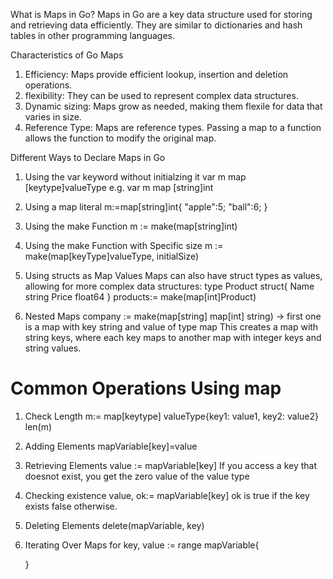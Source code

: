 What is Maps in Go?
Maps in Go are a key data structure used for storing and retrieving data efficiently. They are similar to dictionaries and hash tables in other programming languages.

Characteristics of Go Maps
1. Efficiency: Maps provide efficient lookup, insertion and deletion operations.
2. flexibility: They can be used to represent complex data structures.
3. Dynamic sizing: Maps grow as needed, making them flexile for data that varies in size.
4. Reference Type: Maps are reference types. Passing a map to a function allows the function to modify the original map.

Different Ways to Declare Maps in Go
1. Using the var keyword without initialzing it
   var m map [keytype]valueType
   e.g. var m map [string]int

2. Using a map literal
   m:=map[string]int{
   "apple":5;
   "ball":6;
   }

3. Using the make Function
   m := make(map[string]int)
   <!-- This make function is the most common way to create a map. It initializes the map and allocates memory for it -->

4. Using the make Function with Specific size
   m := make(map[keyType]valueType, initialSize)
   <!-- If you know the number of element that will be inserted into the map, you can specify an initial size to optimize memory allocation -->

5. Using structs as Map Values
   Maps can also have struct types as values, allowing for more complex data structures:
   type Product struct{
    Name string
    Price float64
   }
   products:= make(map[int]Product)

6. Nested Maps
   company := make(map[string] map[int] string) -> first one is a map with key string and value of type map
   This creates a map with string keys, where each key maps to another map with integer keys and string values.

#  Common Operations Using map

1. Check Length
   m:= map[keytype] valueType{key1: value1, key2: value2}
   len(m)

2. Adding Elements
   mapVariable[key]=value

3. Retrieving Elements
   value := mapVariable[key]
   If you access a key that doesnot exist, you get the zero value of the value type

4. Checking existence
   value, ok:= mapVariable[key]
   ok is true if the key exists false otherwise.

5. Deleting Elements
   delete(mapVariable, key)

6. Iterating Over Maps
   for key, value := range mapVariable{
      <!-- Code -->
   }